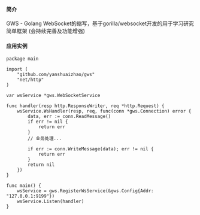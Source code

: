 #### 简介
GWS - Golang WebSocket的缩写，基于gorilla/websocket开发的用于学习研究简单框架 (会持续完善及功能增强)

#### 应用实例
```
package main

import (
	"github.com/yanshuaizhao/gws"
	"net/http"
)

var wsService *gws.WebSocketService

func handler(resp http.ResponseWriter, req *http.Request) {
	wsService.WsHandler(resp, req, func(conn *gws.Connection) error {
		data, err := conn.ReadMessage()
		if err != nil {
			return err
		}
		// 业务处理...

		if err := conn.WriteMessage(data); err != nil {
			return err
		}
		return nil
	})
}

func main() {
	wsService = gws.RegisterWsService(&gws.Config{Addr: "127.0.0.1:9199"})
	wsService.Listen(handler)
}
```
